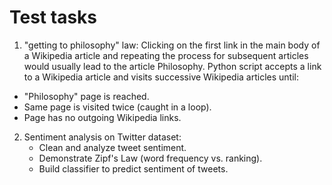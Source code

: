 # Test tasks   

1. "getting to philosophy" law: Clicking on the first link in the main body of a Wikipedia article and repeating the process for subsequent articles would usually lead to the article Philosophy. Python script accepts a link to a Wikipedia article and visits successive Wikipedia articles until:
  - "Philosophy" page is reached. 
  - Same page is visited twice (caught in a loop). 
  - Page has no outgoing Wikipedia links.
  
  
2. Sentiment analysis on Twitter dataset:
   - Clean and analyze tweet sentiment. 
   - Demonstrate Zipf's Law (word frequency vs. ranking). 
   - Build classifier to predict sentiment of tweets.

